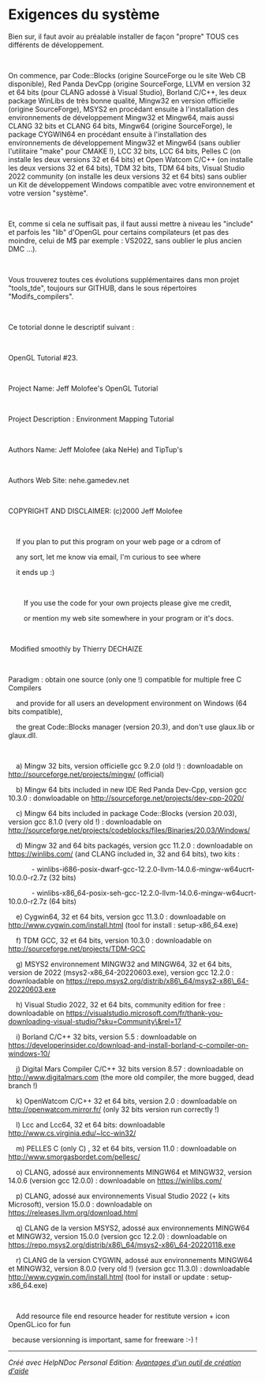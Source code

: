 # Exigences du système

Bien sur, il faut avoir au préalable installer de façon "propre" TOUS ces différents de développement.

&nbsp;

On commence, par Code::Blocks (origine SourceForge ou le site Web CB disponible), Red Panda DevCpp (origine SourceForge, LLVM en version 32 et 64 bits (pour CLANG adossé à Visual Studio), Borland C/C++, les deux package WinLibs de très bonne qualité, Mingw32 en version officielle (origine SourceForge), MSYS2 en procédant ensuite à l'installation des environnements de développement Mingw32 et Mingw64, mais aussi CLANG 32 bits et CLANG 64 bits, Mingw64 (origine SourceForge), le package CYGWIN64 en procédant ensuite à l'installation des environnements de développement Mingw32 et Mingw64 (sans oublier l'utilitaire "make" pour CMAKE \!), LCC 32 bits, LCC 64 bits, Pelles C (on installe les deux versions 32 et 64 bits) et Open Watcom C/C++ (on installe les deux versions 32 et 64 bits), TDM 32 bits, TDM 64 bits, Visual Studio 2022 community (on installe les deux versions 32 et 64 bits) sans oublier un Kit de développement Windows compatible avec votre environnement et votre version "système".

&nbsp;

Et, comme si cela ne suffisait pas, il faut aussi mettre à niveau les "include" et parfois les "lib" d'OpenGL pour certains compilateurs (et pas des moindre, celui de M$ par exemple : VS2022, sans oublier le plus ancien DMC ...).

&nbsp;

Vous trouverez toutes ces évolutions supplémentaires dans mon projet "tools\_tde", toujours sur GITHUB, dans le sous répertoires "Modifs\_compilers".&nbsp;

&nbsp;

Ce totorial donne le descriptif suivant :

&nbsp;

OpenGL Tutorial #23.

&nbsp;

Project Name: Jeff Molofee's OpenGL Tutorial

&nbsp;

Project Description : Environment Mapping Tutorial

&nbsp;

Authors Name: Jeff Molofee (aka NeHe) and TipTup's&nbsp;

&nbsp;

Authors Web Site: nehe.gamedev.net

&nbsp;

COPYRIGHT AND DISCLAIMER: (c)2000 Jeff Molofee

&nbsp;

&nbsp; &nbsp; If you plan to put this program on your web page or a cdrom of

&nbsp; &nbsp; any sort, let me know via email, I'm curious to see where

&nbsp; &nbsp; it ends up :)

&nbsp;

&nbsp; &nbsp; &nbsp; &nbsp; If you use the code for your own projects please give me credit,

&nbsp; &nbsp; &nbsp; &nbsp; or mention my web site somewhere in your program or it's docs.

&nbsp;

&nbsp;Modified smoothly by Thierry DECHAIZE

&nbsp;

Paradigm : obtain one source (only one \!) compatible for multiple free C Compilers

&nbsp; &nbsp; and provide for all users an development environment on Windows (64 bits compatible),

&nbsp; &nbsp; the great Code::Blocks manager (version 20.3), and don't use glaux.lib or glaux.dll.

&nbsp;

&nbsp; &nbsp; a) Mingw 32 bits, version officielle gcc 9.2.0 (old \!) : downloadable on http://sourceforge.net/projects/mingw/ (official)&nbsp;

&nbsp; &nbsp; b) Mingw 64 bits included in new IDE Red Panda Dev-Cpp, version gcc 10.3.0 : donwloadable on http://sourceforge.net/projects/dev-cpp-2020/

&nbsp; &nbsp; c) Mingw 64 bits included in package Code::Blocks (version 20.03), version gcc 8.1.0 (very old \!) : downloadable on http://sourceforge.net/projects/codeblocks/files/Binaries/20.03/Windows/

&nbsp; &nbsp; d) Mingw 32 and 64 bits packagés, version gcc 11.2.0 : downloadable on&nbsp; https://winlibs.com/ (and CLANG included in, 32 and 64 bits), two kits :

&nbsp; &nbsp; &nbsp; &nbsp; &nbsp; &nbsp; - winlibs-i686-posix-dwarf-gcc-12.2.0-llvm-14.0.6-mingw-w64ucrt-10.0.0-r2.7z (32 bits)

&nbsp; &nbsp; &nbsp; &nbsp; &nbsp; &nbsp; - winlibs-x86\_64-posix-seh-gcc-12.2.0-llvm-14.0.6-mingw-w64ucrt-10.0.0-r2.7z (64 bits)

&nbsp; &nbsp; e) Cygwin64, 32 et 64 bits, version gcc 11.3.0 : downloadable on http://www.cygwin.com/install.html (tool for install : setup-x86\_64.exe)

&nbsp; &nbsp; f) TDM GCC, 32 et 64 bits, version 10.3.0 : downloadable on http://sourceforge.net/projects/TDM-GCC

&nbsp; &nbsp; g) MSYS2 environnement MINGW32 and MINGW64, 32 et 64 bits, version de 2022 (msys2-x86\_64-20220603.exe), version gcc 12.2.0 : downloadable on https://repo.msys2.org/distrib/x86\_64/msys2-x86\_64-20220603.exe

&nbsp; &nbsp; h) Visual Studio 2022, 32 et 64 bits, community edition for free : downloadable on https://visualstudio.microsoft.com/fr/thank-you-downloading-visual-studio/?sku=Community\&rel=17

&nbsp; &nbsp; i) Borland C/C++ 32 bits, version 5.5 : downloadable on https://developerinsider.co/download-and-install-borland-c-compiler-on-windows-10/

&nbsp; &nbsp; j) Digital Mars Compiler C/C++ 32 bits version 8.57 : downloadable on http://www.digitalmars.com (the more old compiler, the more bugged, dead branch \!)

&nbsp; &nbsp; k) OpenWatcom C/C++ 32 et 64 bits, version 2.0 : downloadable on http://openwatcom.mirror.fr/ (only 32 bits version run correctly \!)

&nbsp; &nbsp; l) Lcc and Lcc64, 32 et 64 bits: downloadable http://www.cs.virginia.edu/~lcc-win32/

&nbsp; &nbsp; m) PELLES C (only C) , 32 et 64 bits, version 11.0 : downloadable on http://www.smorgasbordet.com/pellesc/

&nbsp; &nbsp; o) CLANG, adossé aux environnements MINGW64 et MINGW32, version 14.0.6 (version gcc 12.0.0) : downloadable on https://winlibs.com/&nbsp;

&nbsp; &nbsp; p) CLANG, adossé aux environnements Visual Studio 2022 (+ kits Microsoft), version 15.0.0 : downloadable on https://releases.llvm.org/download.html

&nbsp; &nbsp; q) CLANG de la version MSYS2, adossé aux environnements MINGW64 et MINGW32, version 15.0.0 (version gcc 12.2.0) : downloadable on https://repo.msys2.org/distrib/x86\_64/msys2-x86\_64-20220118.exe

&nbsp; &nbsp; r) CLANG de la version CYGWIN, adossé aux environnements MINGW64 et MINGW32, version 8.0.0 (very old \!) (version gcc 11.3.0) : downloadable http://www.cygwin.com/install.html (tool for install or update : setup-x86\_64.exe)

&nbsp;

&nbsp; &nbsp; Add resource file end resource header for restitute version + icon OpenGL.ico for fun

&nbsp; because versionning is important, same for freeware :-) \!

***
_Créé avec HelpNDoc Personal Edition: [Avantages d'un outil de création d'aide](<https://www.helpauthoringsoftware.com/fr>)_
